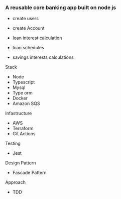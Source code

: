 ### A reusable core banking app built on node js

- create users

- create Account

- loan interest calculation

- loan schedules

- savings interests calculations


Stack 

- Node 
- Typescript
- Mysql 
- Type orm 
- Docker
- Amazon SQS

Infastructure 
 - AWS
 - Terraform
 - Git Actions

Testing
 - Jest


Design Pattern 
 - Fascade Pattern 

Approach 
 - TDD
